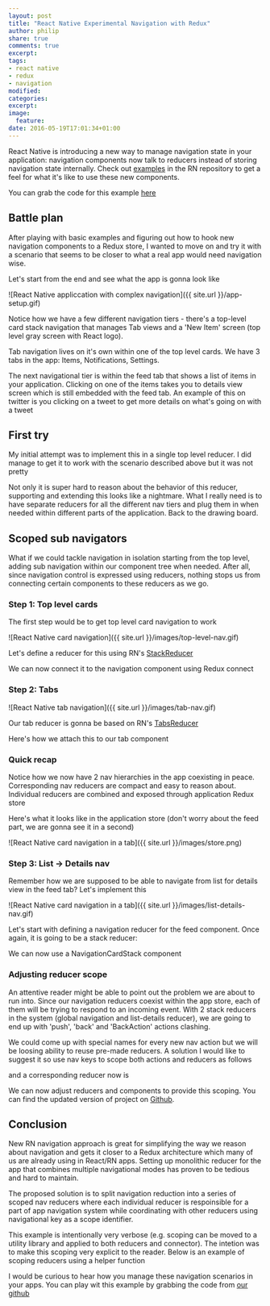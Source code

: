 ```yaml
---
layout: post
title: "React Native Experimental Navigation with Redux"
author: philip
share: true
comments: true
excerpt:
tags:
- react native
- redux
- navigation
modified:
categories: 
excerpt:
image:
  feature:
date: 2016-05-19T17:01:34+01:00
---
```

React Native is introducing a new way to manage navigation state in your application: navigation components now talk to reducers instead of storing navigation state internally. Check out [examples](https://github.com/facebook/react-native/tree/master/Examples/UIExplorer/NavigationExperimental) in the RN repository to get a feel for what it's like to use these new components.

You can grab the code for this example [here](https://github.com/thebakeryio/react-native-complex-nav)

## Battle plan

After playing with basic examples and figuring out how to hook new navigation components to a Redux store, I wanted to move on and try it with a scenario that seems to be closer to what a real app would need navigation wise.

Let's start from the end and see what the app is gonna look like

![React Native appliccation with complex navigation]({{ site.url }}/app-setup.gif)

Notice how we have a few different navigation tiers - there's a top-level card stack navigation that manages Tab views and a 'New Item' screen (top level gray screen with React logo). 

Tab navigation lives on it's own within one of the top level cards. We have 3 tabs in the app: Items, Notifications, Settings.   

The next navigational tier is within the feed tab that shows a list of items in your application. Clicking on one of the items takes you to details view screen which is still embedded with the feed tab. An example of this on twitter is you clicking on a tweet to get more details on what's going on with a tweet 

## First try

My initial attempt was to implement this in a single top level reducer. I did manage to get it to work with the scenario described above but it was not pretty

<script src="https://gist.github.com/callmephilip/8f36e30ede274638ce091749d6e9bc85.js"></script>

Not only it is super hard to reason about the behavior of this reducer, supporting and extending this looks like a nightmare. What I really need is to have separate reducers for all the different nav tiers and plug them in when needed within different parts of the application. Back to the drawing board.

## Scoped sub navigators

What if we could tackle navigation in isolation starting from the top level, adding sub navigation within our component tree when needed. After all, since navigation control is expressed using reducers, nothing stops us from connecting certain components to these reducers as we go.

### Step 1: Top level cards

The first step would be to get top level card navigation to work

![React Native card navigation]({{ site.url }}/images/top-level-nav.gif)

Let's define a reducer for this using RN's [StackReducer](https://github.com/facebook/react-native/blob/master/Libraries/NavigationExperimental/Reducer/NavigationStackReducer.js)

<script src="https://gist.github.com/callmephilip/fcbff08897c2fb5762bdf7ef73607fbc.js"></script>

We can now connect it to the navigation component using Redux connect

<script src="https://gist.github.com/callmephilip/fc9c63c59deb2bb69bc4ff5d3d809282.js"></script>

### Step 2: Tabs

![React Native tab navigation]({{ site.url }}/images/tab-nav.gif)

Our tab reducer is gonna be based on RN's [TabsReducer](https://github.com/facebook/react-native/blob/master/Libraries/NavigationExperimental/Reducer/NavigationTabsReducer.js)  

<script src="https://gist.github.com/callmephilip/07d89d9bb8b3e63645df768c5b2807e4.js"></script>

Here's how we attach this to our tab component

<script src="https://gist.github.com/callmephilip/39c594486aba0747112271f456ab7349.js"></script>

### Quick recap

Notice how we now have 2 nav hierarchies in the app coexisting in peace. Corresponding nav reducers are compact and easy to reason about. Individual reducers are combined and exposed through application Redux store 

<script src="https://gist.github.com/callmephilip/57765aff6bde6ddb0000d17254033c41.js"></script>

Here's what it looks like in the application store (don't worry about the feed part, we are gonna see it in a second)

![React Native card navigation in a tab]({{ site.url }}/images/store.png)

### Step 3: List -> Details nav

Remember how we are supposed to be able to navigate from list for details view in the feed tab? Let's implement this

![React Native card navigation in a tab]({{ site.url }}/images/list-details-nav.gif)

Let's start with defining a navigation reducer for the feed component. Once again, it is going to be a stack reducer:

<script src="https://gist.github.com/callmephilip/3b07e4b09004e5025272785c2d32dc6c.js"></script>

We can now use a NavigationCardStack component

<script src="https://gist.github.com/callmephilip/5215aec285df0ef2c61d001c45c197fa.js"></script>

### Adjusting reducer scope

An attentive reader might be able to point out the problem we are about to run into. Since our navigation reducers coexist within the app store, each of them will be trying to respond to an incoming event. With 2 stack reducers in the system (global navigation and list-details reducer), we are going to end up with 'push', 'back' and 'BackAction' actions clashing.

We could come up with special names for every new nav action but we will be loosing ability to reuse pre-made reducers. A solution I would like to suggest it so use nav keys to scope both actions and reducers as follows

<script src="https://gist.github.com/callmephilip/661842ccc4c5a8564a28539d38e3fd85.js"></script>

and a corresponding reducer now is

<script src="https://gist.github.com/callmephilip/02084695e8911f1ae553591353a277f7.js"></script>

We can now adjust reducers and components to provide this scoping. You can find the updated version of project on [Github](https://github.com/thebakeryio/react-native-complex-nav).

## Conclusion

New RN navigation approach is great for simplifying the way we reason about navigation and gets it closer to a Redux architecture which many of us are already using in React/RN apps. Setting up monolithic reducer for the app that combines multiple navigational modes has proven to be tedious and hard to maintain.

The proposed solution is to split navigation reduction into a series of scoped nav reducers where each individual reducer is respoinsible for a part of app navigation system while coordinating with other reducers using navigational key as a scope identifier.

This example is intentionally very verbose (e.g. scoping can be moved to a utility library and applied to both reducers and connector). The intetion was to make this scoping very explicit to the reader. Below is an example of scoping reducers using a helper function

<script src="https://gist.github.com/callmephilip/8eca3f1903cdd45d397b4be5ed7c07d9.js"></script>

I would be curious to hear how you manage these navigation scenarios in your apps. You can play wit this example by grabbing the code from [our github](https://github.com/thebakeryio/react-native-complex-nav)

   